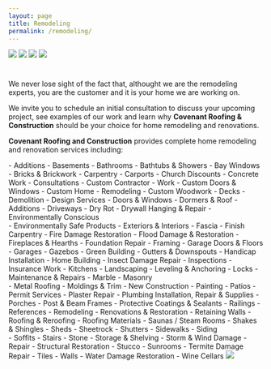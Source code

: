 ```yaml
---
layout: page
title: Remodeling 
permalink: /remodeling/
---
```

<div style="clear: both; margin-bottom: 40px">
<img src="{{ site.base_url }}/res/home_theater_remodel.jpg">
<img src="{{ site.base_url }}/res/living_room_remodel.jpg">
<img src="{{ site.base_url }}/res/screen_porch_remodel.jpg">
<img src="{{ site.base_url }}/res/house_back.jpg">
</div>


We never lose sight of the fact that, althought we are the remodeling experts, you are the customer and it is your home we are working on.

We invite you to schedule an initial consultation to discuss your upcoming project, see examples of our work and learn why **Covenant Roofing & Construction** should be your choice for home remodeling and renovations.

**Covenant Roofing and Construction** provides complete home remodeling and renovation services including:


<div class="column" markdown="1">
- Additions
- Basements
- Bathrooms
- Bathtubs & Showers
- Bay Windows
- Bricks & Brickwork
- Carpentry
- Carports
- Church Discounts
- Concrete Work
- Consultations
- Custom Contractor 
- Work
- Custom Doors & Windows
- Custom Home 
- Remodeling
- Custom Woodwork
- Decks
- Demolition
- Design Services
- Doors & Windows
- Dormers & Roof 
- Additions
- Driveways
- Dry Rot
- Drywall Hanging & Repair
- Environmentally Conscious
</div> 
<div class="column" markdown="1">
- Environmentally Safe Products
- Exteriors & Interiors
- Fascia
- Finish Carpentry
- Fire Damage Restoration
- Flood Damage & Restoration
- Fireplaces & Hearths
- Foundation Repair
- Framing
- Garage Doors & Floors
- Garages
- Gazebos
- Green Building
- Gutters & Downspouts
- Handicap Installation
- Home Building
- Insect Damage Repair
- Inspections
- Insurance Work
- Kitchens
- Landscaping
- Leveling & Anchoring
- Locks
- Maintenance & Repairs
- Marble
- Masonry
</div> 
<div class="column" markdown="1">
- Metal Roofing
- Moldings & Trim
- New Construction
- Painting
- Patios
- Permit Services
- Plaster Repair
- Plumbing Installation, Repair & Supplies
- Porches
- Post & Beam Frames
- Protective Coatings & Sealants
- Railings
- References
- Remodeling
- Renovations & Restoration
- Retaining Walls
- Roofing & Reroofing
- Roofing Materials
- Saunas / Steam Rooms
- Shakes & Shingles
- Sheds
- Sheetrock
- Shutters
- Sidewalks
- Siding
</div> 
<div class="column" markdown="1">
- Soffits
- Stairs
- Stone
- Storage & Shelving
- Storm & Wind Damage 
- Repair
- Structural Restoration
- Stucco
- Sunrooms
- Termite Damage Repair
- Tiles
- Walls
- Water Damage Restoration
- Wine Cellars

<img src="{{ site.base_url }}/res/bath_remodel.jpg">
</div> 

